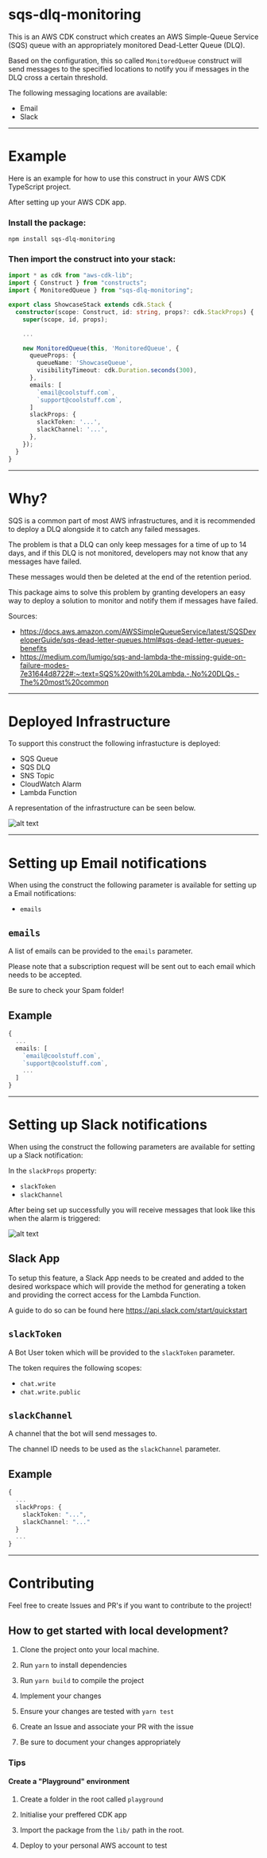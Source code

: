 # sqs-dlq-monitoring
This is an AWS CDK construct which creates an AWS Simple-Queue Service (SQS) queue with an appropriately monitored Dead-Letter Queue (DLQ).

Based on the configuration, this so called `MonitoredQueue` construct will send messages to the specified locations to notify you if messages in the DLQ cross a certain threshold.

The following messaging locations are available:

- Email
- Slack

___

# Example

Here is an example for how to use this construct in your AWS CDK TypeScript project.

After setting up your AWS CDK app.

### Install the package:

```npm install sqs-dlq-monitoring```

### Then import the construct into your stack:

```ts
import * as cdk from "aws-cdk-lib";
import { Construct } from "constructs";
import { MonitoredQueue } from "sqs-dlq-monitoring";

export class ShowcaseStack extends cdk.Stack {
  constructor(scope: Construct, id: string, props?: cdk.StackProps) {
    super(scope, id, props);

    ...

    new MonitoredQueue(this, 'MonitoredQueue', {
      queueProps: {
        queueName: 'ShowcaseQueue',
        visibilityTimeout: cdk.Duration.seconds(300),
      },
      emails: [
        `email@coolstuff.com`,
        `support@coolstuff.com`,
      ]
      slackProps: {
        slackToken: '...',
        slackChannel: '...',
      },
    });
  }
}

```


___

# Why?

SQS is a common part of most AWS infrastructures, and it is recommended to deploy a DLQ alongside it to catch any failed messages.

The problem is that a DLQ can only keep messages for a time of up to 14 days, and if this DLQ is not monitored, developers may not know that any messages have failed.

These messages would then be deleted at the end of the retention period.

This package aims to solve this problem by granting developers an easy way to deploy a solution to monitor and notify them if messages have failed.

Sources:
- https://docs.aws.amazon.com/AWSSimpleQueueService/latest/SQSDeveloperGuide/sqs-dead-letter-queues.html#sqs-dead-letter-queues-benefits
- https://medium.com/lumigo/sqs-and-lambda-the-missing-guide-on-failure-modes-7e31644d8722#:~:text=SQS%20with%20Lambda.-,No%20DLQs,-The%20most%20common

___

# Deployed Infrastructure

To support this construct the following infrastucture is deployed:

- SQS Queue
- SQS DLQ
- SNS Topic
- CloudWatch Alarm
- Lambda Function

A representation of the infrastructure can be seen below.

![alt text](./documentation/infrastructure_diagram.png)

___

# Setting up Email notifications
When using the construct the following parameter is available for setting up a Email notifications:

- `emails`

## `emails`
A list of emails can be provided to the `emails` parameter. 

Please note that a subscription request will be sent out to each email which needs to be accepted.

Be sure to check your Spam folder!

## Example
```ts
{
  ...
  emails: [
    `email@coolstuff.com`,
    `support@coolstuff.com`,
    ...
  ]
}
```

___

# Setting up Slack notifications
When using the construct the following parameters are available for setting up a Slack notification:

In the `slackProps` property:

- `slackToken`
- `slackChannel`

After being set up successfully you will receive messages that look like this when the alarm is triggered:

![alt text](./documentation/slack-messages-example.png)

## Slack App
To setup this feature, a Slack App needs to be created and added to the desired workspace which will provide the method for generating a token and providing the correct access for the Lambda Function.

A guide to do so can be found here https://api.slack.com/start/quickstart


## `slackToken`
A Bot User token which will be provided to the `slackToken` parameter. 

The token requires the following scopes: 
  - `chat.write`
  - `chat.write.public`

## `slackChannel`
A channel that the bot will send messages to. 

The channel ID needs to be used as the `slackChannel` parameter.

## Example

```ts
{
  ...
  slackProps: {
    slackToken: "...",
    slackChannel: "..."
  }
  ...
}
```

___

# Contributing

Feel free to create Issues and PR's if you want to contribute to the project!

## How to get started with local development?

1. Clone the project onto your local machine.

2. Run `yarn` to install dependencies

3. Run `yarn build` to compile the project

4. Implement your changes

5. Ensure your changes are tested with `yarn test`

6. Create an Issue and associate your PR with the issue

7. Be sure to document your changes appropriately

### Tips

#### Create a "Playground" environment

1. Create a folder in the root called `playground`

2. Initialise your preffered CDK app

3. Import the package from the `lib/` path in the root.

4. Deploy to your personal AWS account to test